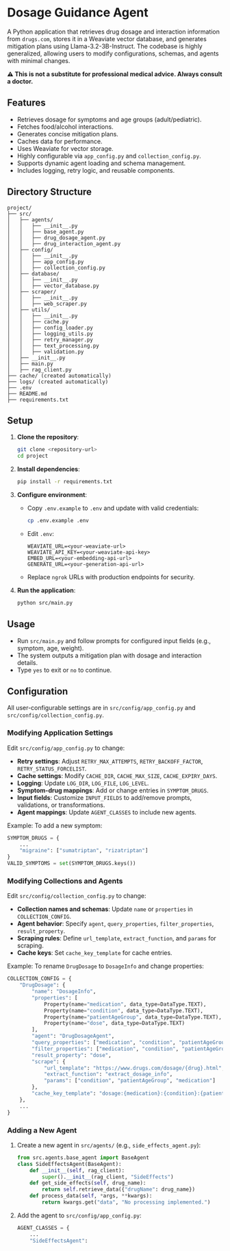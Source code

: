 # Dosage Guidance Agent

A Python application that retrieves drug dosage and interaction information from `drugs.com`, stores it in a Weaviate vector database, and generates mitigation plans using Llama-3.2-3B-Instruct. The codebase is highly generalized, allowing users to modify configurations, schemas, and agents with minimal changes.

**⚠️ This is not a substitute for professional medical advice. Always consult a doctor.**

## Features
- Retrieves dosage for symptoms and age groups (adult/pediatric).
- Fetches food/alcohol interactions.
- Generates concise mitigation plans.
- Caches data for performance.
- Uses Weaviate for vector storage.
- Highly configurable via `app_config.py` and `collection_config.py`.
- Supports dynamic agent loading and schema management.
- Includes logging, retry logic, and reusable components.

## Directory Structure
```
project/
├── src/
│   ├── agents/
│   │   ├── __init__.py
│   │   ├── base_agent.py
│   │   ├── drug_dosage_agent.py
│   │   ├── drug_interaction_agent.py
│   ├── config/
│   │   ├── __init__.py
│   │   ├── app_config.py
│   │   ├── collection_config.py
│   ├── database/
│   │   ├── __init__.py
│   │   ├── vector_database.py
│   ├── scraper/
│   │   ├── __init__.py
│   │   ├── web_scraper.py
│   ├── utils/
│   │   ├── __init__.py
│   │   ├── cache.py
│   │   ├── config_loader.py
│   │   ├── logging_utils.py
│   │   ├── retry_manager.py
│   │   ├── text_processing.py
│   │   ├── validation.py
│   ├── __init__.py
│   ├── main.py
│   ├── rag_client.py
├── cache/ (created automatically)
├── logs/ (created automatically)
├── .env
├── README.md
├── requirements.txt
```

## Setup
1. **Clone the repository**:
   ```bash
   git clone <repository-url>
   cd project
   ```

2. **Install dependencies**:
   ```bash
   pip install -r requirements.txt
   ```

3. **Configure environment**:
   - Copy `.env.example` to `.env` and update with valid credentials:
     ```bash
     cp .env.example .env
     ```
   - Edit `.env`:
     ```
     WEAVIATE_URL=<your-weaviate-url>
     WEAVIATE_API_KEY=<your-weaviate-api-key>
     EMBED_URL=<your-embedding-api-url>
     GENERATE_URL=<your-generation-api-url>
     ```
   - Replace `ngrok` URLs with production endpoints for security.

4. **Run the application**:
   ```bash
   python src/main.py
   ```

## Usage
- Run `src/main.py` and follow prompts for configured input fields (e.g., symptom, age, weight).
- The system outputs a mitigation plan with dosage and interaction details.
- Type `yes` to exit or `no` to continue.

## Configuration
All user-configurable settings are in `src/config/app_config.py` and `src/config/collection_config.py`.

### Modifying Application Settings
Edit `src/config/app_config.py` to change:
- **Retry settings**: Adjust `RETRY_MAX_ATTEMPTS`, `RETRY_BACKOFF_FACTOR`, `RETRY_STATUS_FORCELIST`.
- **Cache settings**: Modify `CACHE_DIR`, `CACHE_MAX_SIZE`, `CACHE_EXPIRY_DAYS`.
- **Logging**: Update `LOG_DIR`, `LOG_FILE`, `LOG_LEVEL`.
- **Symptom-drug mappings**: Add or change entries in `SYMPTOM_DRUGS`.
- **Input fields**: Customize `INPUT_FIELDS` to add/remove prompts, validations, or transformations.
- **Agent mappings**: Update `AGENT_CLASSES` to include new agents.

Example: To add a new symptom:
```python
SYMPTOM_DRUGS = {
    ...
    "migraine": ["sumatriptan", "rizatriptan"]
}
VALID_SYMPTOMS = set(SYMPTOM_DRUGS.keys())
```

### Modifying Collections and Agents
Edit `src/config/collection_config.py` to change:
- **Collection names and schemas**: Update `name` or `properties` in `COLLECTION_CONFIG`.
- **Agent behavior**: Specify `agent`, `query_properties`, `filter_properties`, `result_property`.
- **Scraping rules**: Define `url_template`, `extract_function`, and `params` for scraping.
- **Cache keys**: Set `cache_key_template` for cache entries.

Example: To rename `DrugDosage` to `DosageInfo` and change properties:
```python
COLLECTION_CONFIG = {
    "DrugDosage": {
        "name": "DosageInfo",
        "properties": [
            Property(name="medication", data_type=DataType.TEXT),
            Property(name="condition", data_type=DataType.TEXT),
            Property(name="patientAgeGroup", data_type=DataType.TEXT),
            Property(name="dose", data_type=DataType.TEXT)
        ],
        "agent": "DrugDosageAgent",
        "query_properties": ["medication", "condition", "patientAgeGroup", "dose"],
        "filter_properties": ["medication", "condition", "patientAgeGroup"],
        "result_property": "dose",
        "scrape": {
            "url_template": "https://www.drugs.com/dosage/{drug}.html",
            "extract_function": "extract_dosage_info",
            "params": ["condition", "patientAgeGroup", "medication"]
        },
        "cache_key_template": "dosage:{medication}:{condition}:{patientAgeGroup}"
    },
    ...
}
```

### Adding a New Agent
1. Create a new agent in `src/agents/` (e.g., `side_effects_agent.py`):
   ```python
   from src.agents.base_agent import BaseAgent
   class SideEffectsAgent(BaseAgent):
       def __init__(self, rag_client):
           super().__init__(rag_client, "SideEffects")
       def get_side_effects(self, drug_name):
           return self.retrieve_data({"drugName": drug_name})
       def process_data(self, *args, **kwargs):
           return kwargs.get("data", "No processing implemented.")
   ```
2. Add the agent to `src/config/app_config.py`:
   ```python
   AGENT_CLASSES = {
       ...
       "SideEffectsAgent":